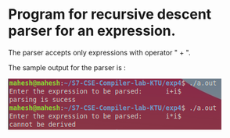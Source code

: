 # Program for recursive descent parser for an expression.

The parser accepts only expressions with operator " + ".

The sample output for the parser is :

<kbd><img src="https://github.com/MaheshBabu11/S7-CSE-Compiler-lab-KTU/blob/main/exp4/output.png"/></kbd>
